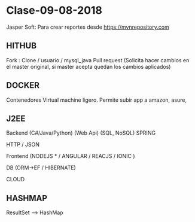 # Clase-09-08-2018

Jasper Soft: Para crear reportes desde https://mvnrepository.com


HITHUB
------
Fork : 
Clone / usuario / mysql_java
Pull request (Solicita hacer cambios en el master original, si master acepta quedan los cambios aplicados)

DOCKER
------
Contenedores
Virtual machine ligero.
Permite subir app a amazon, asure, 

J2EE
----

Backend (C#/Java/Python) (Web Api) (SQL, NoSQL) SPRING

HTTP / JSON

Frontend (NODEJS * / ANGULAR / REACJS / IONIC )

DB (ORM->EF / HIBERNATE)

CLOUD 

HASHMAP
-------
ResultSet --> HashMap

